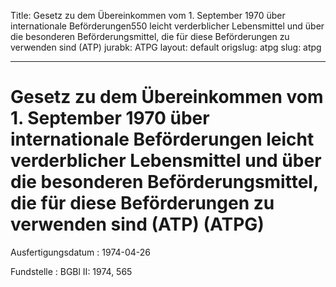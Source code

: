 Title: Gesetz zu dem Übereinkommen vom 1. September 1970 über internationale Beförderungen550
  leicht verderblicher Lebensmittel und über die besonderen Beförderungsmittel, die
  für diese Beförderungen zu verwenden sind (ATP)
jurabk: ATPG
layout: default
origslug: atpg
slug: atpg

---

# Gesetz zu dem Übereinkommen vom 1. September 1970 über internationale Beförderungen leicht verderblicher Lebensmittel und über die besonderen Beförderungsmittel, die für diese Beförderungen zu verwenden sind (ATP) (ATPG)

Ausfertigungsdatum
:   1974-04-26

Fundstelle
:   BGBl II: 1974, 565

